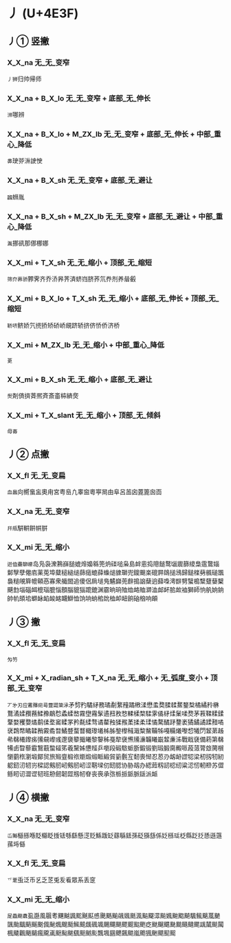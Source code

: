 # 丿 (U+4E3F)

## 丿① 竖撇

### X_X_na 无_无_变窄
`丿狮`归帅帰师

### X_X_na + B_X_lo 无_无_变窄 + 底部_无_伸长
`浉`哪辨

### X_X_na + B_X_lo + M_ZX_lb 无_无_变窄 + 底部_无_伸长 + 中部_重心_降低
`丳`㻀戼㳤䛕㤤

### X_X_na + B_X_sh 无_无_变窄 + 底部_无_避让
`疈`蛳胤

### X_X_na + B_X_sh + M_ZX_lb 无_无_变窄 + 底部_无_避让 + 中部_重心_降低
`湚`挪谻那㑚梛娜

### X_X_mi + T_X_sh 无_无_缩小 + 顶部_无_缩短
`筛夰奡骄`臩霁齐乔㳢昦荠済蛴岿脐荞氘奍剂养䁞㲊

### X_X_mi + B_X_lo  + T_X_sh 无_无_缩小 + 底部_无_伸长 + 顶部_无_缩短
`鞒哜`鲚娇氕㨮挢矫硚峤覛跻轿挤侪㤭侨济桥

### X_X_mi + M_ZX_lb 无_无_缩小 + 中部_重心_降低
`茰`

### X_X_mi + B_X_sh 无_无_缩小 + 底部_无_避让
`㷩`剤㑪㨈萕熈斉斎齑枾緕㷗

### X_X_mi + T_X_slant 无_无_缩小 + 顶部_无_倾斜
`毋毐`

## 丿② 点撇

### X_X_fl 无_无_变扁
`血䘀`向嚮蛗衁奧甪宮粤峊凢睾䆝粵寕晑甶阜呂䒸囟蓖篦囪靣

### X_X_na 无_无_变窄
`幷甁`騈輧餠帲腁

### X_X_mi 无_无_缩小
`逬侐衋鶳巕`岛凫袅潨鶜嶭膇媲㷆嬝緜篼炿䃯㗓枭島衅恖捣䧭䭔鹜匘䢉篩繌梟䨨䳱㛴鄡孼孽㒨㢂薬莵埠糵槌縋缒蒒㾽螕薛蟂㷟䝦瑡兜鎫䬖楽磇屛鴭搥鴔歸鎚檪㔑䑺磓飁裊䊚䚁簈㡙顊㥑寡衆艥䦗追傻侶扄塠鳬䰬巋蔸辪搗䛜蘖逈蘬嘄澚辥㔎蠥槝糱躠㜸櫱䬝㔡堖碯衈㮰瑙膍惱顖腦貔㺁䠘鎞渊霢晌珦殈烅衉賉溮洫䘏衃䏨欰裇獅師恦舧姠銄帥㠶頧垖螄䘑䘓䘒䘔衊鰤恤饷垧䖮桘䦾桖卹衄餉硇㭡响䪿

## 丿③ 撇

### X_X_fl 无_无_变扁
`匁䇖`

### X_X_mi + X_radian_sh + T_X_na 无_无_缩小 + 无_弧度_变小 + 顶部_无_变窄
`丆㐧刃应霱䂍㿀㢴虀譅簗㴍`矛剓䂆驈䋒務璚劀䋷䂌蹫㮘渘懋䖥奦腬䂋䱯鍪㮗橘繘矝楙鶩潏媃䂎蓩鰇䂊鷸㥤蟊蝚嵍霧壄霿髳遹䂇敄愗輮楺楘騥雺僪柕煣䰆㖻熃茅䓮鞣糅鍒鞪婺矡㜈燏鹬㑱堥䆷㽥罞矜氄䋴骛谲䨁䂈猱䂉葇揉柔瑈憰騖䤎䟥䥐袤獝鐍譎蹂矠噊裦鶔㡔瞲韖矟霚矞暓鱊䜼蝥瞀檝瓈㙿柹胏錅㰀稶濈䊍鯬鞴牬嘠糒爔嚟㥎犧閁䪡苐趀㣇㣈㰕鑗㾅㣁䙻㠟彧邌褏䉫擑曦黎䴻秭戞犂襃㷶㸢濓韛䂀嶯䪠亷泲戰戢褎備菞第㣈犕卥睝藜霵鵹蕺䖿䪢笫羲黧姊憊䪣乒嚠段碫䮉䖰斵鍛锻劉瑖腶䐡毈哌葮蒎膂玈膐橮懰藰㭚瀏塅鄮贸旅㱭韲椴祣嬼煅缎眽緞貿䉧氎宐䵑喪㥘忍荵刅衂䘐䜀㸾梁杒扨牣紉躵釰㲽轫岃樑認剱肕屻剱肕屻涩靭墚仞䑒䏰协胁刼办綛䔼籾訒梕纫粱涊㣼軔剙苏㒊鲧䀔讱澀䜧韧班刱劒韌歰剏㠴眘丧䘮承㢳㭛挀䤨脈鎃派衇

## 丿④ 横撇 

### X_X_na 无_无_变窄
`屲䧰`櫾搎喺貶㰃眨㧞铥綔繇懸㴀贬鯀䟦䍇蘨緐銩孫砭猻䌛係姂槂㻄柉縣䟪抸愻遜䕖蓀埓㒡

### X_X_fl 无_无_变扁
`乊覂`䖝泛币乥乏䒦兎叐㸔眾系丢窆

### X_X_mi 无_无_缩小
`㞏飍䬟纛`虱邎風䬗耉䬛䬂諷䬁䬎䫹㥻䬊䬚䬔飊䬇䫽渢䬅飋潀飈㜄䬀䬍飇颿鲺䬜葻䬉颽颱䬕䬘䬙䬈偑䫾煈颼颳鯴䬋䬌碸颯颺飅颶飂䬒䬃颲疺颫飀䬑䫼䬏颾颹颸䫺檒颷闏楓䬐飌颵䬞瘋颴颪颬颭颰颻䫻䬄颩飄堸㘥飉飆䬓嵐颮猦䬆飃䫸䫿